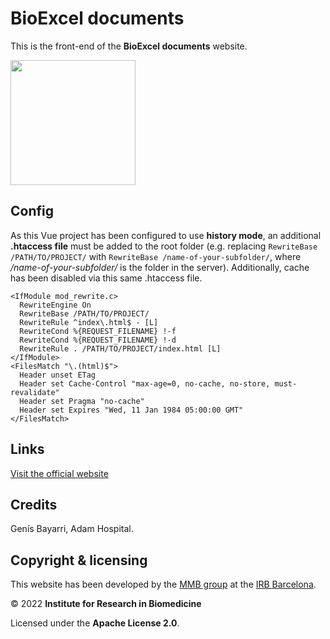# BioExcel documents

This is the front-end of the **BioExcel documents** website.

<a href="https://mmb.irbbarcelona.org/bioexcel-docs"><img src="https://bioexcel.ebi.ac.uk/assets/img/Bioexcell_logo_1080px_transp-extra-space.png" width="200"/></a>

## Config

As this Vue project has been configured to use **history mode**, an additional **.htaccess file** must be added to the root folder (e.g. replacing `RewriteBase /PATH/TO/PROJECT/` with `RewriteBase /name-of-your-subfolder/`, where _/name-of-your-subfolder/_ is the folder in the server). Additionally, cache has been disabled via this same .htaccess file.

```apacheconf
<IfModule mod_rewrite.c>
  RewriteEngine On
  RewriteBase /PATH/TO/PROJECT/
  RewriteRule ^index\.html$ - [L]
  RewriteCond %{REQUEST_FILENAME} !-f
  RewriteCond %{REQUEST_FILENAME} !-d
  RewriteRule . /PATH/TO/PROJECT/index.html [L]
</IfModule>
<FilesMatch "\.(html)$">
  Header unset ETag
  Header set Cache-Control "max-age=0, no-cache, no-store, must-revalidate"
  Header set Pragma "no-cache"
  Header set Expires "Wed, 11 Jan 1984 05:00:00 GMT"
</FilesMatch>
```

## Links

[Visit the official website](https://mmb.irbbarcelona.org/bioexcel-docs)

## Credits

Genís Bayarri, Adam Hospital.

## Copyright & licensing

This website has been developed by the [MMB group](https://mmb.irbbarcelona.org) at the [IRB Barcelona](https://irbbarcelona.org).

© 2022 **Institute for Research in Biomedicine**

Licensed under the **Apache License 2.0**.